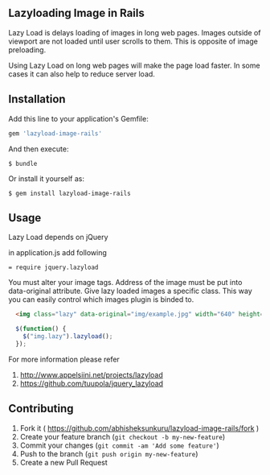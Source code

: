 ## Lazyloading Image in Rails

Lazy Load is delays loading of images in long web pages. Images outside of viewport are not loaded until user scrolls to them. This is opposite of image preloading. 

Using Lazy Load on long web pages will make the page load faster. In some cases it can also help to reduce server load. 

## Installation

Add this line to your application's Gemfile:

```ruby
gem 'lazyload-image-rails'
```

And then execute:

    $ bundle

Or install it yourself as:

    $ gem install lazyload-image-rails

## Usage
Lazy Load depends on jQuery

in application.js add following
	
	= require jquery.lazyload

You must alter your image tags. Address of the image must be put into data-original attribute. Give lazy loaded images a specific class. This way you can easily control which images plugin is binded to.
```html
  <img class="lazy" data-original="img/example.jpg" width="640" height="480">
```
```javascript
  $(function() {
    $("img.lazy").lazyload();
  });
```
For more information please refer 
1. http://www.appelsiini.net/projects/lazyload
2. https://github.com/tuupola/jquery_lazyload  

## Contributing

1. Fork it ( https://github.com/abhisheksunkuru/lazyload-image-rails/fork )
2. Create your feature branch (`git checkout -b my-new-feature`)
3. Commit your changes (`git commit -am 'Add some feature'`)
4. Push to the branch (`git push origin my-new-feature`)
5. Create a new Pull Request
